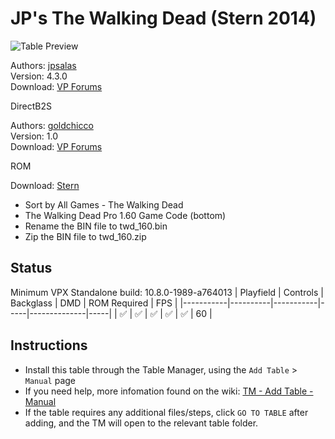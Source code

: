 # JP's The Walking Dead (Stern 2014)

![Table Preview](../../images/vpx-jps-the-walking-dead-preview.jpg)

Authors: [jpsalas](https://www.vpforums.org/index.php?s=543a5ca562cc33a89debe8ace8834f1e&showuser=277)  
Version: 4.3.0  
Download: [VP Forums](https://www.vpforums.org/index.php?app=downloads&showfile=15696)

DirectB2S

Authors: [goldchicco](https://www.vpforums.org/index.php?showuser=88795)  
Version: 1.0  
Download: [VP Forums](https://www.vpforums.org/index.php?app=downloads&showfile=16009)

ROM

Download: [Stern](https://sternpinball.com/support/game-code/)
- Sort by All Games - The Walking Dead
- The Walking Dead Pro 1.60 Game Code (bottom)
- Rename the BIN file to twd_160.bin
- Zip the BIN file to twd_160.zip

## Status 

Minimum VPX Standalone build: 10.8.0-1989-a764013
| Playfield | Controls | Backglass | DMD | ROM Required | FPS | 
|-----------|----------|-----------|-----|--------------|-----|
| :white_check_mark: | :white_check_mark: | :white_check_mark: | :white_check_mark: | :white_check_mark: | 60 |

## Instructions

- Install this table through the Table Manager, using the `Add Table` > `Manual` page
- If you need help, more infomation found on the wiki: [TM - Add Table - Manual](https://github.com/LegendsUnchained/vpx-standalone-alp4k/wiki/%5B04%5D-%F0%9F%A7%A1-TM-%E2%80%90-Other-Features#add-table---manual)
- If the table requires any additional files/steps, click `GO TO TABLE` after adding, and the TM will open to the relevant table folder.

